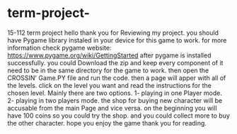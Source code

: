 # term-project-
15-112 term project
hello thank you for Reviewing my project.
you should have Pygame library instaled in your device for this game to work.
for more information check pygame website: https://www.pygame.org/wiki/GettingStarted
after pygame is installed successfully.
you could Download the zip and keep every component of it need to be in the same directory for the game to work.
then open the CROSSIN' Game.PY file and run the code.
then a page will apper with all of the levels.
click on the level you want and read the instructions for the chosen level.
Mainly there are two options.
1- playing in one Player mode.
2- playing in two players mode.
the shop for buying new character will be accusable from the main Page and vice versa.
on the beginning you will have 100 coins so you could try the shop.
and you could collect more to buy the other character.
hope you enjoy the game thank you for reading.
